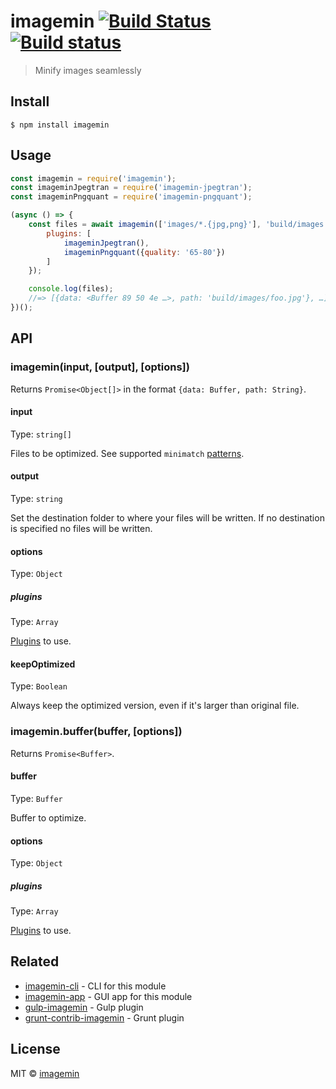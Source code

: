 # imagemin [![Build Status](https://travis-ci.org/imagemin/imagemin.svg?branch=master)](https://travis-ci.org/imagemin/imagemin) [![Build status](https://ci.appveyor.com/api/projects/status/wlnem7wef63k4n1t?svg=true)](https://ci.appveyor.com/project/ShinnosukeWatanabe/imagemin)

> Minify images seamlessly


## Install

```
$ npm install imagemin
```


## Usage

```js
const imagemin = require('imagemin');
const imageminJpegtran = require('imagemin-jpegtran');
const imageminPngquant = require('imagemin-pngquant');

(async () => {
	const files = await imagemin(['images/*.{jpg,png}'], 'build/images', {
		plugins: [
			imageminJpegtran(),
			imageminPngquant({quality: '65-80'})
		]
	});

	console.log(files);
	//=> [{data: <Buffer 89 50 4e …>, path: 'build/images/foo.jpg'}, …]
})();
```


## API

### imagemin(input, [output], [options])

Returns `Promise<Object[]>` in the format `{data: Buffer, path: String}`.

#### input

Type: `string[]`

Files to be optimized. See supported `minimatch` [patterns](https://github.com/isaacs/minimatch#usage).

#### output

Type: `string`

Set the destination folder to where your files will be written. If no destination is specified no files will be written.

#### options

Type: `Object`

##### plugins

Type: `Array`

[Plugins](https://www.npmjs.com/browse/keyword/imageminplugin) to use.

#### keepOptimized

Type: `Boolean`

Always keep the optimized version, even if it's larger than original file.

### imagemin.buffer(buffer, [options])

Returns `Promise<Buffer>`.

#### buffer

Type: `Buffer`

Buffer to optimize.

#### options

Type: `Object`

##### plugins

Type: `Array`

[Plugins](https://www.npmjs.com/browse/keyword/imageminplugin) to use.


## Related

- [imagemin-cli](https://github.com/imagemin/imagemin-cli) - CLI for this module
- [imagemin-app](https://github.com/imagemin/imagemin-app) - GUI app for this module
- [gulp-imagemin](https://github.com/sindresorhus/gulp-imagemin) - Gulp plugin
- [grunt-contrib-imagemin](https://github.com/gruntjs/grunt-contrib-imagemin) - Grunt plugin


## License

MIT © [imagemin](https://github.com/imagemin)
